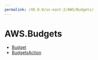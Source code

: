 ```yaml
---
permalink: /48.0.0/us-east-2/AWS/Budgets/
---
```


# AWS.Budgets



* [Budget](Budget.md)
* [BudgetsAction](BudgetsAction.md)
